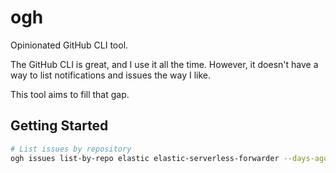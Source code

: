 # ogh

Opinionated GitHub CLI tool.

The GitHub CLI is great, and I use it all the time. However, it doesn't have a way to list notifications and issues the way I like.

This tool aims to fill that gap.

## Getting Started

```sh
# List issues by repository
ogh issues list-by-repo elastic elastic-serverless-forwarder --days-ago 3 
```
